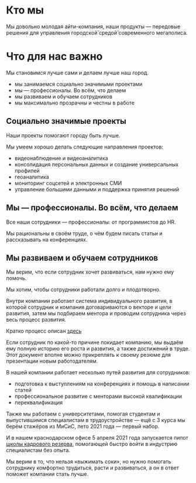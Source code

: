 # Кто мы

Мы довольно молодая айти-компания, наши продукты — передовые решения для управления городской̆ средой̆ современного мегаполиса.

# Что для нас важно

Мы становимся лучше сами и делаем лучше наш город.

- мы занимаемся социально значимыми проектами
- мы — профессионалы. Во всём, что делаем
- мы развиваем и обучаем сотрудников
- мы максимально прозрачны и честны в работе

## Социально значимые проекты

Наши проекты помогают городу быть лучше.

Мы умеем хорошо делать следующие направления проектов:

- видеонаблюдение и видеоаналитика
- консолидация персональных данных и создание универсальных профилей
- геоаналитика
- мониторинг соцсетей и электронных СМИ
- управление большими данными и поддержка принятия решений

## Мы — профессионалы. Во всём, что делаем

Все наши сотрудники — профессионалы: от программистов до HR.

Мы рациональны в своём труде, о чём будем писать статьи и рассказывать на конференциях.

## Мы развиваем и обучаем сотрудников

Мы верим, что если сотрудник хочет развиваться, нам нужно ему помочь.

Мы хотим, чтобы сотрудники работали долго и плодотворно.

Внутри компании работает система индивидуального развития, в которой сотрудник и компания договариваются о векторе и цели развития, затем мы подбираем ментора и проводим сотрудника через весь процесс развития.

Кратко процесс описан [здесь](https://github.com/sharovatov/teamlead/blob/master/growth.md)

Если сотрудник по какой-то причине покидает компанию, мы выдаём ему полную историю его роста и развития, а также достижений в труде. Этот документ вполне можно прикреплять к своему резюме для презентации новым работодателям.

В нашей компании работает несколько путей развития для сотрудников:
- подготовка к выступлениям на конференциях и помощь в написании статей
- профессиональное развитие с менторами высокой квалификации
- переквалификация

Также мы работаем с университетами, помогая студентам и выпустившимся специалистам в трудоустройстве — ещё с 3 курса мы берём стажёров из МиСиС, лето 2021 года — первый набор.

И в нашем краснодарском офисе 5 апреля 2021 года запускается пилот [школы кадрового резерва](https://github.com/AMTECH-dev/shkar), помогающей быстро войти в индустрию специалистам без опыта.

Мы верим в то, что нельзя «выжимать соки», но нужно помогать сотруднику комфортно трудиться, расти и развиваться, а он в ответ поможет компании стать лучше.



